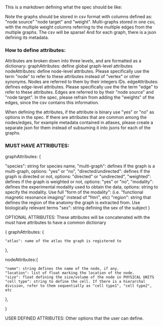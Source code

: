 This is a markdown defining what the spec should be like:

Note the graphs should be stored in csv format with columns defined as: "node source" "node target" and "weight". Multi-graphs stored in one csv, with the multiple weight columns referring to the multiple edges from the multiple graphs.
The csv will be sparse!
And for each graph, there is a json defining its metadata.

### How to define attributes:
Attributes are broken down into three levels, and are formatted as a dictionary:
graphAttributes: define global graph-level attributes
nodeAttributes: define node-level attributes. Please specifically use the term "node" to refer to these attributes instead of "vertex" or other synonyms. Nodes are referred to them by their integers IDs.
edgeAttributes: defines edge-level attributes. Please specifically use the the term "edge" to refer to these attributes. Edges are referred to by their "node source" and "node target". In the spec, please refrain from adding the "weights" of the edges, since the csv contains this information.

When defining the attributes, if the attribute is binary use "yes" or "no" as options in the spec.
If there are attributes that are common among the nodes/edges, for example metadata contained in atlases, please create a separate json for them instead of subsuming it into jsons for each of the graphs.
### MUST HAVE ATTRIBUTES:

graphAttributes: {

"species": string for species name,
"multi-graph": defines if the graph is a multi-graph, options: "yes" or "no",
"directed/undirected": defines if the graph is directed or not, options: "directed" or "undirected",
"weighted": defines if the graph is weighted or not, options: "yes" or "no",
"modality": defines the experimental modality used to obtain the data, options: string to specify the modality. Use full "form of the modality": (i.e. "functional magnetic resonance imaging" instead of "fmri", etc)
"region": string that defines the region of the anatomy the graph is extracted from. Use biologically relevant terms
"sex": string defining the sex of the subject
}






OPTIONAL ATTRIBUTES: These attributes will be concatenated with the must have attributes to have a common dictionary

{
  graphAttributes: {

    "atlas": name of the atlas the graph is registered to
  },

  nodeAttributes:{

    "name": string defines the name of the node, if any.
    "location": list of float marking the location of the node.
    "size": float defining the size/volume of the node in PHYSICAL UNITS
    "cell type": string to define the cell. If there is a hierarchal division, refer to them sequentially as "cell type1", "cell type2", etc


},






}


USER DEFINED ATTRIBUTES:
Other options that the user can define.
